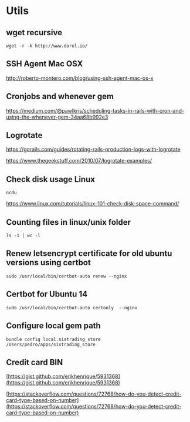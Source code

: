 # Utils
## wget recursive
`wget -r -k http://www.dorel.io/`

## SSH Agent Mac OSX
http://roberto-montero.com/blog/using-ssh-agent-mac-os-x

## Cronjobs and whenever gem
https://medium.com/@pawlkris/scheduling-tasks-in-rails-with-cron-and-using-the-whenever-gem-34aa68b992e3

## Logrotate

https://gorails.com/guides/rotating-rails-production-logs-with-logrotate

https://www.thegeekstuff.com/2010/07/logrotate-examples/

## Check disk usage Linux
`ncdu`

https://www.linux.com/tutorials/linux-101-check-disk-space-command/

## Counting files in linux/unix folder
`ls -1 | wc -l`

## Renew letsencrypt certificate for old ubuntu versions using certbot
`sudo /usr/local/bin/certbot-auto renew --nginx`

## Certbot for Ubuntu 14
`sudo /usr/local/bin/certbot-auto certonly  --nginx`

## Configure local gem path
`bundle config local.sistrading_store /Users/pedro/apps/sistrading_store`

## Credit card BIN
[https://gist.github.com/erikhenrique/5931368](https://gist.github.com/erikhenrique/5931368)

[https://stackoverflow.com/questions/72768/how-do-you-detect-credit-card-type-based-on-number](https://stackoverflow.com/questions/72768/how-do-you-detect-credit-card-type-based-on-number)
